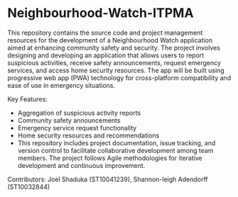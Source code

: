 # Neighbourhood-Watch-ITPMA

This repository contains the source code and project management resources for the development of a Neighbourhood Watch application aimed at enhancing community safety and security. The project involves designing and developing an application that allows users to report suspicious activities, receive safety announcements, request emergency services, and access home security resources. The app will be built using progressive web app (PWA) technology for cross-platform compatibility and ease of use in emergency situations.

Key Features:

- Aggregation of suspicious activity reports
- Community safety announcements
- Emergency service request functionality
- Home security resources and recommendations
- This repository includes project documentation, issue tracking, and version control to facilitate collaborative development among team members. The project follows Agile methodologies for iterative 
 development and continuous improvement.

Contributors: Joel Shaduka (ST10041239), Shannon-leigh Adendorff (ST10032844)
